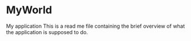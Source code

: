 # MyWorld
My application
This is a read me file containing the brief overview of what the application is supposed to do.
